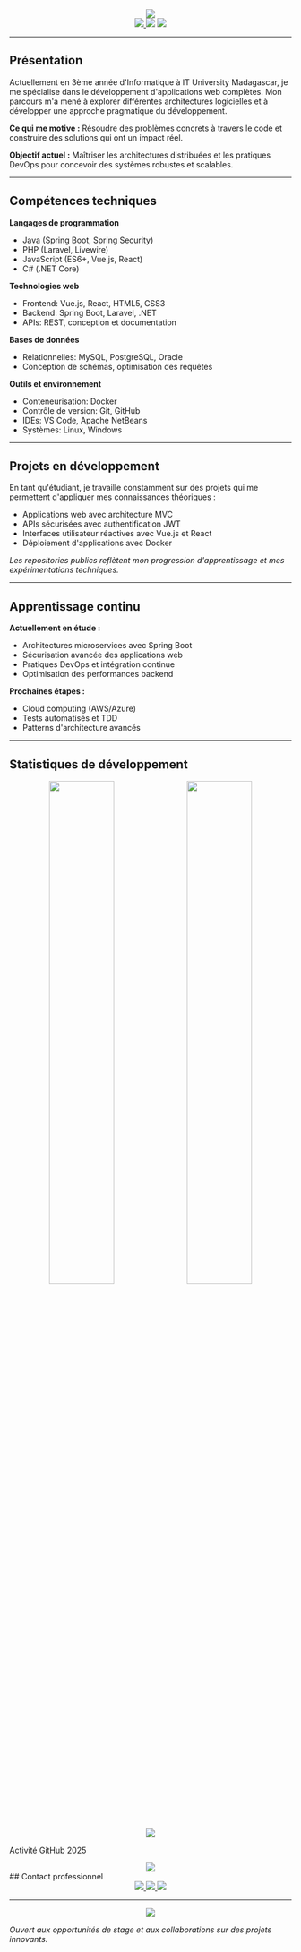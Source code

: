 <!-- Header avec animation -->
<div align="center">
  <img src="https://capsule-render.vercel.app/api?type=waving&color=0:2b5797,100:1e3c72&height=280&section=header&text=Ny%20Antsa%20RATOVONANDRASANA&fontSize=40&fontColor=fff&animation=fadeIn&fontAlignY=38&desc=Développeur%20Fullstack%20|%20IT%20University%20Madagascar&descAlignY=51&descAlign=50" />
</div>

<!-- Badges -->
<div align="center">
  <a href="https://github.com/antsamadagascar">
    <img src="https://img.shields.io/github/followers/antsamadagascar?label=Followers&style=for-the-badge&color=2b5797" />
  </a>
  <img src="https://komarev.com/ghpvc/?username=antsamadagascar&style=for-the-badge&color=2b5797" />
  <img src="https://img.shields.io/badge/Status-Available-brightgreen?style=for-the-badge" />
</div>

---

## Présentation

Actuellement en 3ème année d'Informatique à IT University Madagascar, je me spécialise dans le développement d'applications web complètes. Mon parcours m'a mené à explorer différentes architectures logicielles et à développer une approche pragmatique du développement.

**Ce qui me motive :** Résoudre des problèmes concrets à travers le code et construire des solutions qui ont un impact réel.

**Objectif actuel :** Maîtriser les architectures distribuées et les pratiques DevOps pour concevoir des systèmes robustes et scalables.

---

## Compétences techniques

**Langages de programmation**
- Java (Spring Boot, Spring Security)
- PHP (Laravel, Livewire)
- JavaScript (ES6+, Vue.js, React)
- C# (.NET Core)

**Technologies web**
- Frontend: Vue.js, React, HTML5, CSS3
- Backend: Spring Boot, Laravel, .NET
- APIs: REST, conception et documentation

**Bases de données**
- Relationnelles: MySQL, PostgreSQL, Oracle
- Conception de schémas, optimisation des requêtes

**Outils et environnement**
- Conteneurisation: Docker
- Contrôle de version: Git, GitHub
- IDEs: VS Code, Apache NetBeans
- Systèmes: Linux, Windows

---

## Projets en développement

En tant qu'étudiant, je travaille constamment sur des projets qui me permettent d'appliquer mes connaissances théoriques :

- Applications web avec architecture MVC
- APIs sécurisées avec authentification JWT
- Interfaces utilisateur réactives avec Vue.js et React
- Déploiement d'applications avec Docker

*Les repositories publics reflètent mon progression d'apprentissage et mes expérimentations techniques.*

---

## Apprentissage continu

**Actuellement en étude :**
- Architectures microservices avec Spring Boot
- Sécurisation avancée des applications web
- Pratiques DevOps et intégration continue
- Optimisation des performances backend

**Prochaines étapes :**
- Cloud computing (AWS/Azure)
- Tests automatisés et TDD
- Patterns d'architecture avancés

---

## Statistiques de développement

<div align="center">
  <img src="https://github-readme-stats-sigma-five.vercel.app/api?username=antsamadagascar&show_icons=true&theme=default&count_private=true&hide_border=true" width="48%" />
  <img src="https://github-readme-stats-sigma-five.vercel.app/api/top-langs/?username=antsamadagascar&layout=compact&theme=default&hide_border=true" width="48%" />
</div>

<div align="center">
  <img src="https://github-readme-streak-stats.herokuapp.com/?user=antsamadagascar&theme=default&hide_border=true" />
</div>

Activité GitHub 2025
<div align="center">
  <img src="https://github-readme-activity-graph.vercel.app/graph?username=antsamadagascar&theme=github-compact&bg_color=ffffff&hide_border=true&point=2b5797&line=1e3c72&color=000000&custom_title=Contributions%20GitHub%202025" />
</div>
## Contact professionnel

<div align="center">
  <a href="mailto:antsamadagascar@gmail.com">
    <img src="https://img.shields.io/badge/Gmail-D14836?style=for-the-badge&logo=gmail&logoColor=white" />
  </a>
  <a href="https://www.linkedin.com/in/aina-ny-antsa-ratovonandrasana">
    <img src="https://img.shields.io/badge/LinkedIn-0A66C2?style=for-the-badge&logo=linkedin&logoColor=white" />
  </a>
  <a href="https://github.com/antsamadagascar">
    <img src="https://img.shields.io/badge/GitHub-181717?style=for-the-badge&logo=github&logoColor=white" />
  </a>
</div>

---

<!-- Footer avec animation océan -->
<div align="center">
  <img src="https://capsule-render.vercel.app/api?type=waving&color=0:2b5797,100:1e3c72&height=120&section=footer" />
</div>

*Ouvert aux opportunités de stage et aux collaborations sur des projets innovants.*
